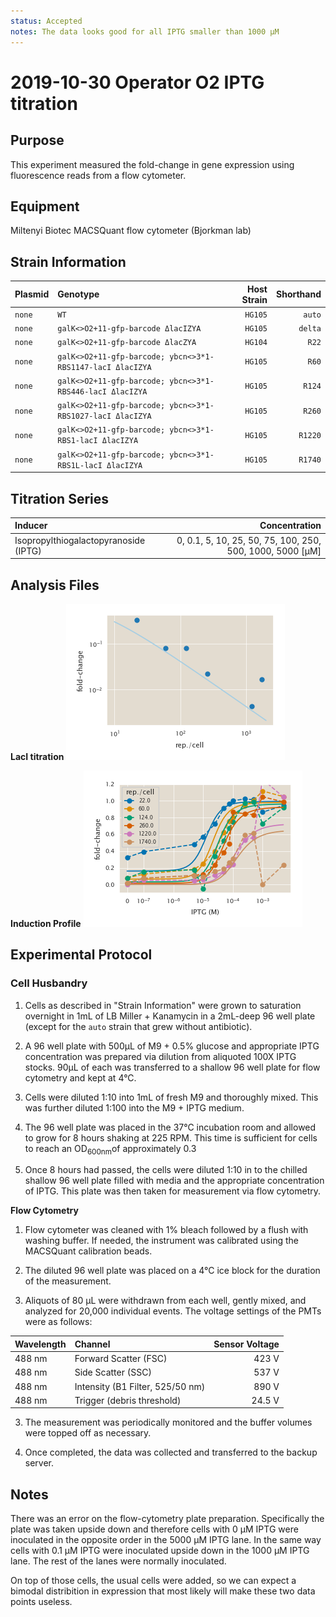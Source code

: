 ```yaml
---
status: Accepted
notes: The data looks good for all IPTG smaller than 1000 µM
---
```

# 2019-10-30 Operator O2 IPTG titration

## Purpose
This experiment measured the fold-change in gene expression using fluorescence
reads from a flow cytometer.

## Equipment
Miltenyi Biotec MACSQuant flow cytometer (Bjorkman lab)

## Strain Information

| Plasmid | Genotype | Host Strain | Shorthand |
| :------ | :------- | ----------: | --------: |
| `none` |  `WT` | `HG105` | `auto` | `auto`|
| `none` | `galK<>O2+11-gfp-barcode ΔlacIZYA` | `HG105` | `delta`|
| `none` | `galK<>O2+11-gfp-barcode ΔlacZYA` | `HG104` | `R22`|
| `none` | `galK<>O2+11-gfp-barcode; ybcn<>3*1-RBS1147-lacI ΔlacIZYA` | `HG105` | `R60`|
| `none` | `galK<>O2+11-gfp-barcode; ybcn<>3*1-RBS446-lacI ΔlacIZYA` | `HG105` | `R124`|
| `none` | `galK<>O2+11-gfp-barcode; ybcn<>3*1-RBS1027-lacI ΔlacIZYA` | `HG105` | `R260`|
| `none` | `galK<>O2+11-gfp-barcode; ybcn<>3*1-RBS1-lacI ΔlacIZYA` | `HG105` | `R1220`|
| `none` | `galK<>O2+11-gfp-barcode; ybcn<>3*1-RBS1L-lacI ΔlacIZYA` | `HG105` | `R1740`|

## Titration Series
| Inducer | Concentration |
| :------ | ------------: |
| Isopropylthiogalactopyranoside (IPTG) | 0, 0.1, 5, 10, 25, 50, 75, 100, 250, 500, 1000, 5000  [µM] |

## Analysis Files

**LacI titration**
![](output/fold_change_lacI.png)

**Induction Profile**
![](output/fold_change_IPTG.png)

## Experimental Protocol

### Cell Husbandry

1. Cells as described in "Strain Information" were grown to saturation
   overnight in 1mL of LB Miller + Kanamycin in a 2mL-deep 96 well plate
   (except for the `auto` strain that grew without antibiotic).

2. A 96 well plate with 500µL of M9 + 0.5% glucose and appropriate IPTG
   concentration was prepared via dilution from aliquoted 100X IPTG stocks.
   90µL of each  was transferred to a shallow 96 well plate for flow cytometry
   and kept at 4°C.

3. Cells were diluted 1:10 into 1mL of fresh M9 and thoroughly mixed. This was
   further diluted 1:100 into the M9 + IPTG medium.

4. The 96 well plate was placed in the 37°C incubation room and allowed to grow
   for 8 hours shaking at 225 RPM. This time is sufficient for cells to reach
   an  OD<sub>600nm</sub>of approximately 0.3

5.  Once 8 hours had passed, the cells were diluted 1:10 in to the chilled
    shallow 96 well plate filled with media and the appropriate concentration
    of IPTG. This plate was then taken for measurement via flow cytometry.


**Flow Cytometry**
1. Flow cytometer was cleaned with 1% bleach followed by a flush with washing
   buffer. If needed, the instrument was calibrated using the MACSQuant
   calibration beads.

2. The diluted 96 well plate was placed on a 4°C ice block for the duration of
   the measurement. 

2. Aliquots of 80 µL were withdrawn from each well, gently mixed, and analyzed
   for 20,000 individual events. The voltage settings of the PMTs were as
   follows:

| Wavelength | Channel | Sensor Voltage|
|:---|:---|---:|
| 488 nm | Forward Scatter (FSC) | 423 V|
| 488 nm   | Side Scatter (SSC) | 537 V|
| 488 nm | Intensity (B1 Filter, 525/50 nm) | 890 V|
| 488 nm | Trigger (debris threshold) | 24.5 V|

3. The measurement was periodically monitored and the buffer volumes were topped
off as necessary.

4. Once completed, the data was collected and transferred to the backup server.

## Notes

There was an error on the flow-cytometry plate preparation. Specifically the
plate was taken upside down and therefore cells with 0 µM IPTG were inoculated
in the opposite order in the 5000 µM IPTG lane. In the same way cells with 0.1
µM IPTG were inoculated upside down in the 1000 µM IPTG lane. The rest of the
lanes were normally inoculated.

On top of those cells, the usual cells were added, so we can expect a bimodal
distribition in expression that most likely will make these two data points
useless.
